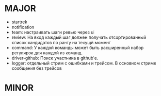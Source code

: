 # MAJOR
* startrek
* notification
* team: настраивать шаги ревью через ui
* review: На вход каждый шаг должен получать отсортированный список кандидатов по рангу на текущй момент
* command: У каждой команды может быть расширенный набор регулярок для каждой из команд.
* driver-github: Поиск участника в github'e.
* logger: отдельный стрим с ошибками и трейсом. В основном стриме сообщения без трейсов

# MINOR

